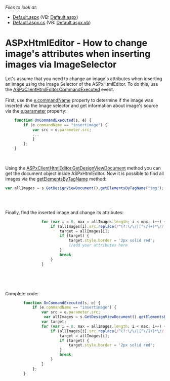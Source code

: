 <!-- default file list -->
*Files to look at*:

* [Default.aspx](./CS/Default.aspx) (VB: [Default.aspx](./VB/Default.aspx))
* [Default.aspx.cs](./CS/Default.aspx.cs) (VB: [Default.aspx.vb](./VB/Default.aspx.vb))
<!-- default file list end -->
# ASPxHtmlEditor - How to change image's attributes when inserting images via ImageSelector


<p>Let's assume that you need to change an image's attributes when inserting an image using the Image Selector of the ASPxHtmlEditor. To do this, use the <a href="https://documentation.devexpress.com/#AspNet/DevExpressWebASPxHtmlEditorScriptsASPxClientHtmlEditor_CommandExecutedtopic">ASPxClientHtmlEditor.CommandExecuted</a> event.<br /><br />First, use the <a href="https://documentation.devexpress.com/#AspNet/DevExpressWebASPxHtmlEditorScriptsASPxClientHtmlEditorCommandEventArgs_commandNametopic">e.commandName</a> property to determine if the image was inserted via the Image selector and get information about image's source via the <a href="https://documentation.devexpress.com/#AspNet/DevExpressWebASPxHtmlEditorScriptsASPxClientHtmlEditorCommandEventArgs_parametertopic">e.parameter</a> property: </p>


```js
	function OnCommandExecuted(s, e) {
		if (e.commandName == "insertimage") {
			var src = e.parameter.src;
 			...
			}
		};
	}

```


<p> </p>
<p>Using the <a href="https://documentation.devexpress.com/#AspNet/DevExpressWebASPxHtmlEditorScriptsASPxClientHtmlEditor_GetDesignViewDocumenttopic">ASPxClientHtmlEditor.GetDesignViewDocument</a> method you can get the document object inside ASPxHtmlEditor. Now it is possible to find all images via the <a href="http://www.w3schools.com/jsref/met_doc_getelementsbytagname.asp">getElementsByTagName</a> method:</p>


```js
var allImages = s.GetDesignViewDocument().getElementsByTagName("img");
 

```


<p> </p>
<p>Finally, find the inserted image and change its attributes:</p>


```js
                for (var i = 0, max = allImages.length; i < max; i++) {
                    if (allImages[i].src.replace(/^(?:\/\/|[^\/]+)*\//, "/") == src.replace(/^(?:\/\/|[^\/]+)*\//, "/")) {
                        target = allImages[i];
                        if (target) {
                            target.style.border = '2px solid red';
                            //add your attributes here
                        }
                        break;
                    }
                }

```


<p> </p>
<p> </p>
<p>Complete code:</p>


```js
        function OnCommandExecuted(s, e) {
            if (e.commandName == "insertimage") {
                var src = e.parameter.src;
                 var allImages = s.GetDesignViewDocument().getElementsByTagName("img");
                var target;
                for (var i = 0, max = allImages.length; i < max; i++) {
                    if (allImages[i].src.replace(/^(?:\/\/|[^\/]+)*\//, "/") == src.replace(/^(?:\/\/|[^\/]+)*\//, "/")) {
                        target = allImages[i];
                        if (target) {
                            target.style.border = '2px solid red';                          
                        }
                        break;
                    }
                }
            };
        }

```


<p> </p>
<p> </p>

<br/>


